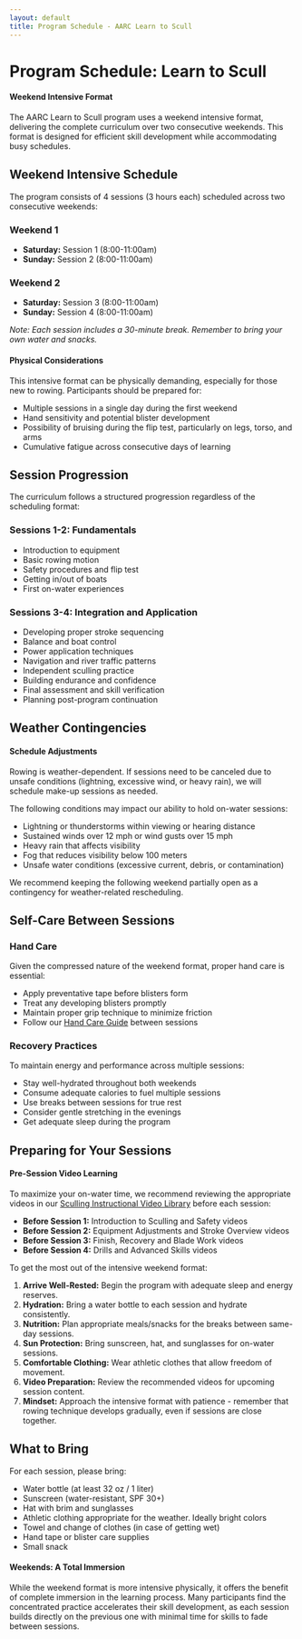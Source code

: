 ```yaml
---
layout: default
title: Program Schedule - AARC Learn to Scull
---
```


# Program Schedule: Learn to Scull

<div class="info-box note">
  <h4>Weekend Intensive Format</h4>
  <p>The AARC Learn to Scull program uses a weekend intensive format, delivering the complete curriculum over two consecutive weekends. This format is designed for efficient skill development while accommodating busy schedules.</p>
</div>

## Weekend Intensive Schedule

The program consists of 4 sessions (3 hours each) scheduled across two consecutive weekends:

<div class="two-col-grid">
  <div>
    <h3>Weekend 1</h3>
    <ul>
      <li><strong>Saturday:</strong> Session 1 (8:00-11:00am)</li>
      <li><strong>Sunday:</strong> Session 2 (8:00-11:00am)</li>
    </ul>
  </div>
  
  <div>
    <h3>Weekend 2</h3>
    <ul>
      <li><strong>Saturday:</strong> Session 3 (8:00-11:00am)</li>
      <li><strong>Sunday:</strong> Session 4 (8:00-11:00am)</li>
    </ul>
    <p><em>Note: Each session includes a 30-minute break. Remember to bring your own water and snacks.</em></p>
  </div>
</div>

<div class="info-box warning">
  <h4>Physical Considerations</h4>
  <p>This intensive format can be physically demanding, especially for those new to rowing. Participants should be prepared for:</p>
  <ul class="mb-0">
    <li>Multiple sessions in a single day during the first weekend</li>
    <li>Hand sensitivity and potential blister development</li>
    <li>Possibility of bruising during the flip test, particularly on legs, torso, and arms</li>
    <li>Cumulative fatigue across consecutive days of learning</li>
  </ul>
</div>

## Session Progression

The curriculum follows a structured progression regardless of the scheduling format:

<div class="two-col-grid">
  <div>
    <h3>Sessions 1-2: Fundamentals</h3>
    <ul>
      <li>Introduction to equipment</li>
      <li>Basic rowing motion</li>
      <li>Safety procedures and flip test</li>
      <li>Getting in/out of boats</li>
      <li>First on-water experiences</li>
    </ul>
  </div>
  
  <div>
    <h3>Sessions 3-4: Integration and Application</h3>
    <ul>
      <li>Developing proper stroke sequencing</li>
      <li>Balance and boat control</li>
      <li>Power application techniques</li>
      <li>Navigation and river traffic patterns</li>
      <li>Independent sculling practice</li>
      <li>Building endurance and confidence</li>
      <li>Final assessment and skill verification</li>
      <li>Planning post-program continuation</li>
    </ul>
  </div>
  
</div>

## Weather Contingencies

<div class="info-box">
  <h4>Schedule Adjustments</h4>
  <p>Rowing is weather-dependent. If sessions need to be canceled due to unsafe conditions (lightning, excessive wind, or heavy rain), we will schedule make-up sessions as needed.</p>
</div>

The following conditions may impact our ability to hold on-water sessions:
- Lightning or thunderstorms within viewing or hearing distance
- Sustained winds over 12 mph or wind gusts over 15 mph
- Heavy rain that affects visibility
- Fog that reduces visibility below 100 meters
- Unsafe water conditions (excessive current, debris, or contamination)

We recommend keeping the following weekend partially open as a contingency for weather-related rescheduling.

## Self-Care Between Sessions

<div class="two-col-grid">
  <div>
    <h3>Hand Care</h3>
    <p>Given the compressed nature of the weekend format, proper hand care is essential:</p>
    <ul>
      <li>Apply preventative tape before blisters form</li>
      <li>Treat any developing blisters promptly</li>
      <li>Maintain proper grip technique to minimize friction</li>
      <li>Follow our <a href="{{ site.baseurl }}/resources/Rowers_Hand_Blister_Treatment.html">Hand Care Guide</a> between sessions</li>
    </ul>
  </div>
  
  <div>
    <h3>Recovery Practices</h3>
    <p>To maintain energy and performance across multiple sessions:</p>
    <ul>
      <li>Stay well-hydrated throughout both weekends</li>
      <li>Consume adequate calories to fuel multiple sessions</li>
      <li>Use breaks between sessions for true rest</li>
      <li>Consider gentle stretching in the evenings</li>
      <li>Get adequate sleep during the program</li>
    </ul>
  </div>
</div>

## Preparing for Your Sessions

<div class="info-box info mb-3">
  <h4>Pre-Session Video Learning</h4>
  <p>To maximize your on-water time, we recommend reviewing the appropriate videos in our <a href="../learner/technical/Instructional_Videos.html">Sculling Instructional Video Library</a> before each session:</p>
  <ul>
    <li><strong>Before Session 1:</strong> Introduction to Sculling and Safety videos</li>
    <li><strong>Before Session 2:</strong> Equipment Adjustments and Stroke Overview videos</li>
    <li><strong>Before Session 3:</strong> Finish, Recovery and Blade Work videos</li>
    <li><strong>Before Session 4:</strong> Drills and Advanced Skills videos</li>
  </ul>
</div>

To get the most out of the intensive weekend format:

1. **Arrive Well-Rested:** Begin the program with adequate sleep and energy reserves.
2. **Hydration:** Bring a water bottle to each session and hydrate consistently.
3. **Nutrition:** Plan appropriate meals/snacks for the breaks between same-day sessions.
4. **Sun Protection:** Bring sunscreen, hat, and sunglasses for on-water sessions.
5. **Comfortable Clothing:** Wear athletic clothes that allow freedom of movement.
6. **Video Preparation:** Review the recommended videos for upcoming session content.
7. **Mindset:** Approach the intensive format with patience - remember that rowing technique develops gradually, even if sessions are close together.

## What to Bring

For each session, please bring:
- Water bottle (at least 32 oz / 1 liter)
- Sunscreen (water-resistant, SPF 30+)
- Hat with brim and sunglasses
- Athletic clothing appropriate for the weather. Ideally bright colors
- Towel and change of clothes (in case of getting wet)
- Hand tape or blister care supplies
- Small snack

<div class="info-box tip">
  <h4>Weekends: A Total Immersion</h4>
  <p>While the weekend format is more intensive physically, it offers the benefit of complete immersion in the learning process. Many participants find the concentrated practice accelerates their skill development, as each session builds directly on the previous one with minimal time for skills to fade between sessions.</p>
</div>
